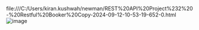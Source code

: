 file:///C:/Users/kiran.kushwah/newman/REST%20API%20Project%232%20-%20Restful%20Booker%20Copy-2024-09-12-10-53-19-652-0.html
![image](https://github.com/user-attachments/assets/f00bef13-cbf8-4976-b2ab-d6bb65294734)


